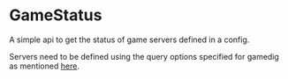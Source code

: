 # GameStatus
A simple api to get the status of game servers defined in a config.

Servers need to be defined using the query options specified for gamedig as mentioned [here](https://www.npmjs.com/package/gamedig#query-options).
